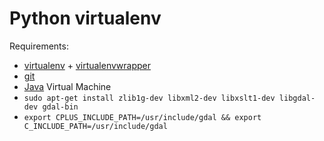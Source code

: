 # Python virtualenv

Requirements:
* [virtualenv](https://github.com/pypa/virtualenv) + [virtualenvwrapper](https://bitbucket.org/virtualenvwrapper/virtualenvwrapper/)
* [git](https://git-scm.com/)
* [Java](https://www.java.com/en/) Virtual Machine
* `sudo apt-get install zlib1g-dev libxml2-dev libxslt1-dev libgdal-dev gdal-bin`
* `export CPLUS_INCLUDE_PATH=/usr/include/gdal && export C_INCLUDE_PATH=/usr/include/gdal`
